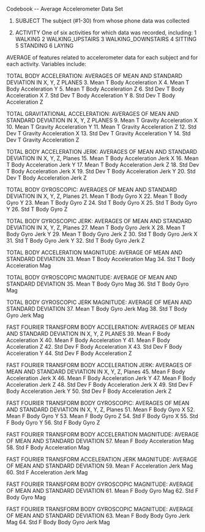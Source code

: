 Codebook -- Average Accelerometer Data Set

1. SUBJECT
  The subject (#1-30) from whose phone data was collected
  
2. ACTIVITY
  One of six activities for which data was recorded, including:
    1 WALKING
    2 WALKING_UPSTAIRS
    3 WALKING_DOWNSTAIRS
    4 SITTING
    5 STANDING
    6 LAYING
    
AVERAGE of features related to accelerometer data for each subject and for each activity. Variables include:

TOTAL BODY ACCELERATION: AVERAGES OF MEAN AND STANDARD DEVIATION IN X, Y, Z PLANES
3. Mean T Body Acceleration X 
4. Mean T Body Acceleration Y
5. Mean T Body Acceleration Z 
6. Std Dev T Body Acceleration X
7. Std Dev T Body Acceleration Y 
8. Std Dev T Body Acceleration Z

TOTAL GRAVITATIONAL ACCELERATION: AVERAGES OF MEAN AND STANDARD DEVIATION IN X, Y, Z PLANES
9. Mean T Gravity Acceleration X 
10. Mean T Gravity Acceleration Y
11. Mean T Gravity Acceleration Z
12. Std Dev T Gravity Acceleration X
13. Std Dev T Gravity Acceleration Y
14. Std Dev T Gravity Acceleration Z

TOTAL BODY ACCELERATION JERK: AVERAGES OF MEAN AND STANDARD DEVIATION IN X, Y, Z, Planes
15. Mean T Body Acceleration Jerk X
16. Mean T Body Acceleration Jerk Y
17. Mean T Body Acceleration Jerk Z
18. Std Dev T Body Acceleration Jerk X
19. Std Dev T Body Acceleration Jerk Y
20. Std Dev T Body Acceleration Jerk Z

TOTAL BODY GYROSCOPIC: AVERAGES OF MEAN AND STANDARD DEVIATION IN X, Y, Z, Planes
21. Mean T Body Gyro X
22. Mean T Body Gyro Y
23. Mean T Body Gyro Z
24. Std T Body Gyro X
25. Std T Body Gyro Y
26. Std T Body Gyro Z

TOTAL BODY GYROSCOPIC JERK: AVERAGES OF MEAN AND STANDARD DEVIATION IN X, Y, Z, Planes
27. Mean T Body Gyro Jerk X
28. Mean T Body Gyro Jerk Y
29. Mean T Body Gyro Jerk Z
30. Std T Body Gyro Jerk X
31. Std T Body Gyro Jerk Y
32. Std T Body Gyro Jerk Z

TOTAL BODY ACCELERATION MAGNITUDE: AVERAGE OF MEAN AND STANDARD DEVIATION
33. Mean T Body Acceleration Mag
34. Std T Body Acceleration Mag

TOTAL BODY GYROSCOPIC MAGNITUDE: AVERAGE OF MEAN AND STANDARD DEVIATION
35. Mean T Body Gyro Mag
36. Std T Body Gyro Mag

TOTAL BODY GYROSCOPIC JERK MAGNITUDE: AVERAGE OF MEAN AND STANDARD DEVIATION
37. Mean T Body Gyro Jerk Mag
38. Std T Body Gyro Jerk Mag

FAST FOURIER TRANSFORM BODY ACCELERATION: AVERAGES OF MEAN AND STANDARD DEVIATION IN X, Y, Z PLANES
39. Mean F Body Acceleration X 
40. Mean F Body Acceleration Y
41. Mean F Body Acceleration Z 
42. Std Dev F Body Acceleration X
43. Std Dev F Body Acceleration Y 
44. Std Dev F Body Acceleration Z

FAST FOURIER TRANSFORM BODY ACCELERATION JERK: AVERAGES OF MEAN AND STANDARD DEVIATION IN X, Y, Z, Planes
45. Mean F Body Acceleration Jerk X
46. Mean F Body Acceleration Jerk Y
47. Mean F Body Acceleration Jerk Z
48. Std Dev F Body Acceleration Jerk X
49. Std Dev F Body Acceleration Jerk Y
50. Std Dev F Body Acceleration Jerk Z

FAST FOURIER TRANSFORM BODY GYROSCOPIC: AVERAGES OF MEAN AND STANDARD DEVIATION IN X, Y, Z, Planes
51. Mean F Body Gyro X
52. Mean F Body Gyro Y
53. Mean F Body Gyro Z
54. Std F Body Gyro X
55. Std F Body Gyro Y
56. Std F Body Gyro Z

FAST FOURIER TRANSFORM BODY ACCELERATION MAGNITUDE: AVERAGE OF MEAN AND STANDARD DEVIATION
57. Mean F Body Acceleration Mag
58. Std F Body Acceleration Mag

FAST FOURIER TRANSFORM ACCELERATION JERK  MAGNITUDE: AVERAGE OF MEAN AND STANDARD DEVIATION
59. Mean F Acceleration Jerk Mag
60. Std F Acceleration Jerk  Mag

FAST FOURIER TRANSFORM BODY GYROSCOPIC MAGNITUDE: AVERAGE OF MEAN AND STANDARD DEVIATION
61. Mean F Body Gyro Mag
62. Std F Body Gyro Mag

FAST FOURIER TRANSFORM BODY GYROSCOPIC MAGNITUDE: AVERAGE OF MEAN AND STANDARD DEVIATION
63. Mean F Body Body Gyro Jerk Mag
64. Std F Body Body Gyro Jerk Mag

